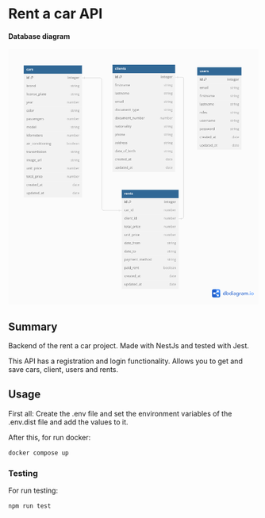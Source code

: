 # Rent a car API

#### Database diagram 

![](./DIAGRAM-DB.png)

## Summary

Backend of the rent a car project. Made with NestJs and tested with Jest.
 
This API has a registration and login functionality. Allows you to get and save cars, client, users and rents.

## Usage
First all: Create the .env file and set the environment variables of the .env.dist file and add the values to it.

After this, for run docker:
```bash
docker compose up
``` 

### Testing
For run testing:
```bash
npm run test
``` 